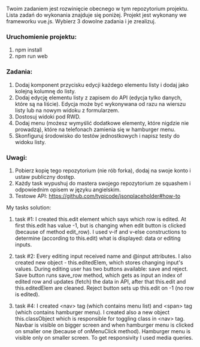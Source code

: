 Twoim zadaniem jest rozwinięcie obecnego w tym repozytorium projektu. Lista zadań do wykonania znajduje się poniżej.
Projekt jest wykonany we frameworku vue.js.
Wybierz 3 dowolne zadania i je zrealizuj.

### Uruchomienie projektu:
1. npm install
2. npm run web

### Zadania:
1. Dodaj komponent przycisku edycji każdego elementu listy i dodaj jako kolejną kolumnę do listy.
2. Dodaj edycję elementu listy z zapisem do API (edycja tylko danych, które są na liście). Edycja może być wykonywana od razu na wierszu listy lub na nowym widoku z formularzem.
3. Dostosuj widoki pod RWD.
4. Dodaj menu (możesz wymyślić dodatkowe elementy, które nigdzie nie prowadzą), które na telefonach zamienia się w hamburger menu.
5. Skonfiguruj środowisko do testów jednostkowych i napisz testy do widoku listy.

### Uwagi:
1. Pobierz kopię tego repozytorium (nie rób forka), dodaj na swoje konto i ustaw publiczny dostęp.
2. Każdy task wypushuj do mastera swojego repozytorium ze squashem i odpowiednim opisem w języku angielskim.
3. Testowe API: https://github.com/typicode/jsonplaceholder#how-to


My tasks solution:
1. task #1: I created this.edit element which says which row is edited. At first this.edit has value -1, but is changing when edit button is clicked (because of method edit_row). I used v-if and v-else constructions to determine (according to this.edit) what is displayed: data or editing inputs. 

2. task #2: Every editing input received name and @input attributes. I also created new object - this.editedElem, which stores changing input's values. During editing user has two buttons available: save and reject. Save button runs save_row method, which gets as input an index of edited row and updates (fetch) the data in API, after that this.edit and this.editedElem are cleaned. Reject button sets up this.edit on -1 (no row is edited).

3. task #4: I created \<nav\>  tag (which contains menu list) and \<span\> tag (which contains hamburger menu). I created also a new object this.classObject which is responsible for toggling class in \<nav\> tag. Navbar is visible on bigger screen and when hamburger menu is clicked on smaller one (because of onMenuClick method). Hamburger menu is visible only on smaller screen. To get responsivity I used media queries.

